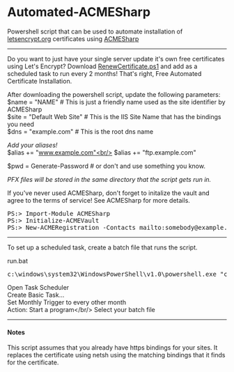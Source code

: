 # Automated-ACMESharp
Powershell script that can be used to automate installation of <a href="http://letsencrypt.org/">letsencrypt.org</a> certificates using <a href="https://github.com/ebekker/ACMESharp">ACMESharp</a>

---
Do you want to just have your single server update it's own free certificates using Let's Encrypt?  Download <a href="https://github.com/michaelmcdaniel/Automated-ACMESharp/raw/master/RenewCertificate.ps1">RenewCertificate.ps1</a> 
and add as a scheduled task to run every 2 months!  That's right, Free Automated Certificate Installation.

After downloading the powershell script, update the following parameters:<br/>
$name = "NAME"              # This is just a friendly name used as the site identifier by ACMESharp<br/>
$site = "Default Web Site"  # This is the IIS Site Name that has the bindings you need<br/>
$dns = "example.com"        # This is the root dns name<br/>

<i>Add your aliases!</i><br/>
$alias += "www.example.com"<br/>
$alias += "ftp.example.com"<br/>

$pwd = Generate-Password  # or don't and use something you know.

*PFX files will be stored in the same directory that the script gets run in.*

If you've never used ACMESharp, don't forget to initalize the vault and agree to the terms of service!  See ACMESharp for more details.
<pre>
PS:> Import-Module ACMESharp
PS:> Initialize-ACMEVault
PS:> New-ACMERegistration -Contacts mailto:somebody@example.org -AcceptTos
</pre>


---

To set up a scheduled task, create a batch file that runs the script. <br/>
<div>
<label>run.bat</label><br/>
<pre>c:\windows\system32\WindowsPowerShell\v1.0\powershell.exe "c:\powershell\renewcertificate.ps1"</pre>
</div>

Open Task Scheduler<br/>
Create Basic Task...<br/>
Set Monthly Trigger to every other month<br/>
Action: Start a program</br/>
Select your batch file<br/>

---

<h4>Notes</h4>
This script assumes that you already have https bindings for your sites.  It replaces the certificate using netsh using 
the matching bindings that it finds for the certificate.  







